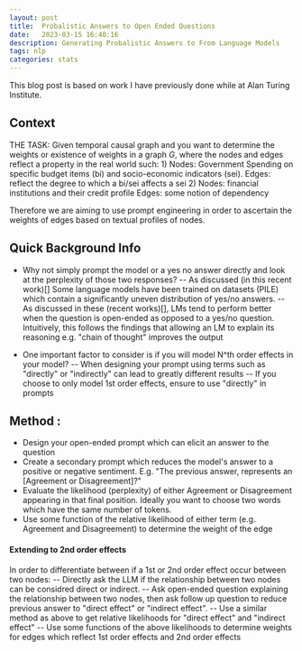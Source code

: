 ```yaml
---
layout: post
title:  Probalistic Answers to Open Ended Questions
date:   2023-03-15 16:40:16
description: Generating Probalistic Answers to From Language Models
tags: nlp
categories: stats
---
```


This blog post is based on work I have previously done while at Alan Turing Institute.

## Context

THE TASK: Given temporal causal graph and you want to determine the weights or existence of weights in a graph $G$, where the nodes and edges reflect a property in the real world such: 1) Nodes: Government Spending on specific budget items (bi) and socio-economic indicators (sei). Edges: reflect the degree to which a bi/sei affects a sei 2) Nodes: financial institutions and their credit profile Edges: some notion of dependency

Therefore we are aiming to use prompt engineering in order to ascertain the weights of edges based on textual profiles of nodes.

## Quick Background Info

- Why not simply prompt the model or a yes no answer directly and look at the perplexity of those two responses?
-- As discussed (in this recent work)[] Some language models have been trained on datasets (PILE) which contain a significantly uneven distribution of yes/no answers.
-- As discussed in these (recent works)[], LMs tend to perform better when the question is open-ended as opposed to a yes/no question. Intuitively, this follows the findings that allowing an LM to explain its reasoning e.g. "chain of thought" improves the output

- One important factor to consider is if you will model N^th order effects in your model?
-- When designing your prompt using terms such as "directly" or "indirectly" can lead to greatly different results
-- If you choose to only model 1st order effects, ensure to use "directly" in prompts


## Method : 

- Design your open-ended prompt which can elicit an answer to the question
- Create a secondary prompt which reduces the model's answer to a positive or negative sentiment. E.g. "The previous answer, represents an [Agreement or Disagreement]?"
- Evaluate the likelihood (perplexity) of either Agreement or Disagreement appearing in that final position. Ideally you want to choose two words which have the same number of tokens.
- Use some function of the relative likelihood of either term (e.g. Agreement and Disagreement) to determine the weight of the edge


#### Extending to 2nd order effects
In order to differentiate between if a 1st or 2nd order effect occur between two nodes:
-- Directly ask the LLM if the relationship between two nodes can be considred direct or indirect.
-- Ask open-ended question explaining the relationship between two nodes, then ask follow up question to reduce previous answer to "direct effect" or "indirect effect".
-- Use a similar method as above to get relative likelihoods for "direct effect" and "indirect effect"
-- Use some functions of the above likelihoods to determine weights for edges which reflect 1st order effects and 2nd order effects
